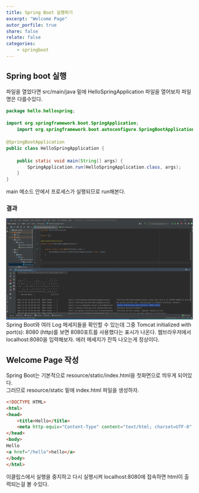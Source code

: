 ```yaml
---
title: Spring Boot 실행하기
excerpt: "Welcome Page"
autor_porfile: true
share: false
relate: false
categories:
    - springboot
---
```

## Spring boot 실행

파일을 열었다면 src/main/java 밑에 HelloSpringApplication 파일을 열어보자 파일명은 다를수있다.
~~~java
package hello.hellospring;

import org.springframework.boot.SpringApplication;
    import org.springframework.boot.autoconfigure.SpringBootApplication;

@SpringBootApplication
public class HelloSpringApplication {

	public static void main(String[] args) {
		SpringApplication.run(HelloSpringApplication.class, args);
	}
}   
~~~
main 메소드 안에서 프로세스가 실행되므로 run해본다.
### 결과
<div><img src = "../../assets/images/캡쳐.png"/></div>
Spring Boot와 여러 Log 메세지들을 확인할 수 있는데 그중 Tomcat initialized with port(s): 8080 (http)를 보면  8080포트를 사용했다는 표시가 나온다.  
웹브라우저에서 localhost:8080을 입력해보자. 에러 메세지가 잔뜩 나오는게 정상이다.   


## Welcome Page 작성
Spring Boot는 기본적으로 resource/static/index.html을 첫화면으로 띄우게 되어있다.  
그러므로 resource/static 밑에 index.html 파일을 생성하자.  
~~~html
<!DOCTYPE HTML>
<html>
<head>
    <title>Hello</title>
    <meta http-equiv="Content-Type" content="text/html; charset=UTF-8" />
</head>
<body>
Hello
<a href="/hello">hello</a>
</body>
</html>
~~~
이클립스에서 실행을 중지하고 다시 실행시켜 localhost:8080에 접속하면 html이 출력되는걸 볼 수있다.